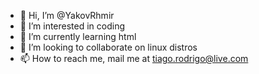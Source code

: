 - 👋 Hi, I’m @YakovRhmir
- 👀 I’m interested in coding
- 🌱 I’m currently learning html
- 💞️ I’m looking to collaborate on linux distros
- 📫 How to reach me, mail me at tiago.rodrigo@live.com

<!---
YakovRhmir/YakovRhmir is a ✨ special ✨ repository because its `README.md` (this file) appears on your GitHub profile.
You can click the Preview link to take a look at your changes.
--->

